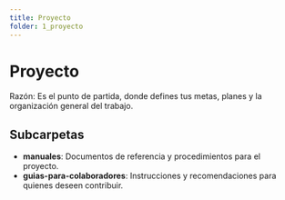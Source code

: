 ```yaml
---
title: Proyecto
folder: 1_proyecto
---
```


# Proyecto

Razón: Es el punto de partida, donde defines tus metas, planes y la organización general del trabajo.

## Subcarpetas
- **manuales**: Documentos de referencia y procedimientos para el proyecto.
- **guias-para-colaboradores**: Instrucciones y recomendaciones para quienes deseen contribuir. 